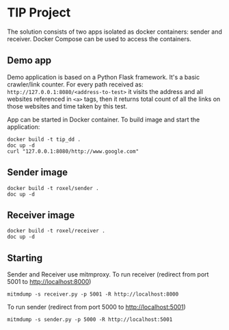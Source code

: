TIP Project
=====

The solution consists of two apps isolated as docker containers: sender and receiver.
Docker Compose can be used to access the containers. 

## Demo app

Demo application is based on a Python Flask framework. It's a basic crawler/link counter. For every path received as:
`http://127.0.0.1:8080/<address-to-test>` it visits the address and all websites referenced in `<a>` tags, then it returns 
total count of all the links on those websites and time taken by this test.

App can be started in Docker container. To build image and start the application:
 
    docker build -t tip_dd .
    doc up -d
    curl "127.0.0.1:8080/http://www.google.com"

## Sender image

    docker build -t roxel/sender .
    doc up -d
    
## Receiver image

    docker build -t roxel/receiver .
    doc up -d

## Starting

Sender and Receiver use mitmproxy.
To run receiver (redirect from port 5001 to <http://localhost:8000>)

    mitmdump -s receiver.py -p 5001 -R http://localhost:8000

To run sender (redirect from port 5000 to <http://localhost:5001>)

    mitmdump -s sender.py -p 5000 -R http://localhost:5001


